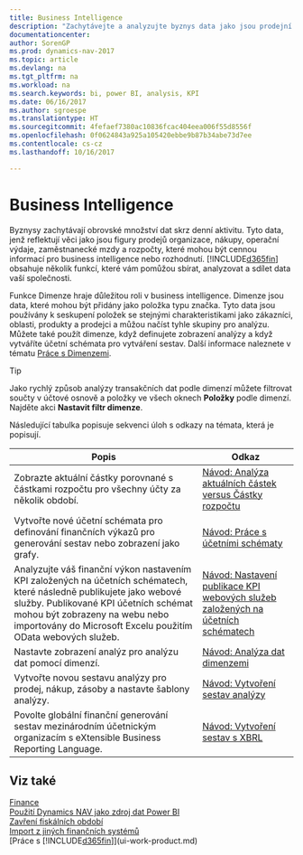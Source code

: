 ```yaml
---
title: Business Intelligence
description: "Zachytávejte a analyzujte byznys data jako jsou prodejní figury, nákupy, operační výdaje, zaměstnanecké mzdy a rozpočty, které mohou být cennou informací pro business intelligence nebo rozhodnutí."
documentationcenter: 
author: SorenGP
ms.prod: dynamics-nav-2017
ms.topic: article
ms.devlang: na
ms.tgt_pltfrm: na
ms.workload: na
ms.search.keywords: bi, power BI, analysis, KPI
ms.date: 06/16/2017
ms.author: sgroespe
ms.translationtype: HT
ms.sourcegitcommit: 4fefaef7380ac10836fcac404eea006f55d8556f
ms.openlocfilehash: 0f0624843a925a105420ebbe9b87b34abe73d7ee
ms.contentlocale: cs-cz
ms.lasthandoff: 10/16/2017

---
```

# <a name="business-intelligence"></a>Business Intelligence
Byznysy zachytávají obrovské množství dat skrz denní aktivitu. Tyto data, jenž reflektují věci jako jsou figury prodejů organizace, nákupy, operační výdaje, zaměstnanecké mzdy a rozpočty, které mohou být cennou informací pro business intelligence nebo rozhodnutí. [!INCLUDE[d365fin](includes/d365fin_md.md)] obsahuje několik funkcí, které vám pomůžou sbírat, analyzovat a sdílet data vaší společnosti.

Funkce Dimenze hraje důležitou roli v business intelligence. Dimenze jsou data, které mohou být přidány jako položka typu značka. Tyto data jsou používány k seskupení položek se stejnými charakteristikami jako zákazníci, oblasti, produkty a prodejci a můžou načíst tyhle skupiny pro analýzu. Můžete také použít dimenze, když definujete zobrazení analýzy a když vytváříte účetní schémata pro vytváření sestav. Další informace naleznete v tématu [Práce s Dimenzemi](finance-dimensions.md).

> [!TIP]
> Jako rychlý způsob analýzy transakčních dat podle dimenzí můžete filtrovat součty v účtové osnově a položky ve všech oknech **Položky** podle dimenzí. Najděte akci **Nastavit filtr dimenze**.  

Následující tabulka popisuje sekvenci úloh s odkazy na témata, která je popisují.  

| Popis | Odkaz |
| --- | --- |
|Zobrazte aktuální částky porovnané s částkami rozpočtu pro všechny účty za několik období.|[Návod: Analýza aktuálních částek versus Částky rozpočtu](bi-how-analyze-actual-versus-budget.md)|
|Vytvořte nové účetní schémata pro definování finančních výkazů pro generování sestav nebo zobrazení jako grafy.|[Návod: Práce s účetními schématy](bi-how-work-account-schedule.md)|
|Analyzujte váš finanční výkon nastavením KPI založených na účetních schématech, které následně publikujete jako webové služby. Publikované KPI účetních schémat mohou být zobrazeny na webu nebo importovány do Microsoft Excelu použitím OData webových služeb.|[Návod: Nastavení publikace KPI webových služeb založených na účetních schématech](bi-how-to-set-up-and-publish-kpi-web-services-based-on-account-schedules.md)|
|Nastavte zobrazení analýz pro analýzu dat pomocí dimenzí.|[Návod: Analýza dat dimenzemi](bi-how-analyze-data-dimension.md)|
|Vytvořte novou sestavu analýzy pro prodej, nákup, zásoby a nastavte šablony analýzy.|[Návod: Vytvoření sestav analýzy](bi-how-create-analysis-views-reports.md)|
|Povolte globální finanční generování sestav mezinárodním účetnickým organizacím s eXtensible Business Reporting Language.|[Návod: Vytvoření sestav s XBRL](bi-create-reports-with-xbrl.md)|

## <a name="see-also"></a>Viz také
[Finance](finance.md)    
[Použití Dynamics NAV jako zdroj dat Power BI](across-how-use-financials-data-source-powerbi.md)  
[Zavření fiskálních období](year-close-years-periods.md)  
[Import z jiných finančních systémů](upload-data.md)  
[Práce s [!INCLUDE[d365fin](includes/d365fin_md.md)]](ui-work-product.md)

